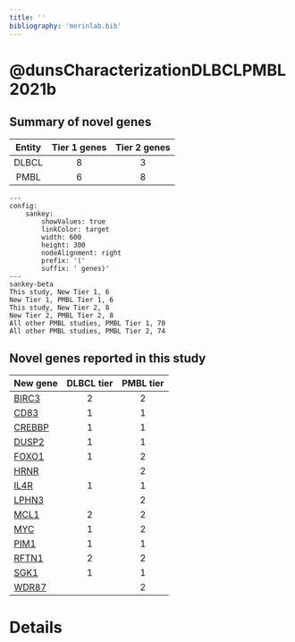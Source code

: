 ```yaml
---
title: ''
bibliography: 'morinlab.bib'
---
```


# @dunsCharacterizationDLBCLPMBL2021b
## Summary of novel genes

|Entity| Tier 1 genes| Tier 2 genes|
|:-:|:-:|:-:|
|DLBCL|8|3|
|PMBL|6|8|
```mermaid
---
config:
    sankey:
        showValues: true
        linkColor: target
        width: 600
        height: 300
        nodeAlignment: right
        prefix: '('
        suffix: ' genes)'
---
sankey-beta
This study, New Tier 1, 6
New Tier 1, PMBL Tier 1, 6
This study, New Tier 2, 8
New Tier 2, PMBL Tier 2, 8
All other PMBL studies, PMBL Tier 1, 70
All other PMBL studies, PMBL Tier 2, 74
```


## Novel genes reported in this study

|New gene|DLBCL tier|PMBL tier|
|:-|:-:|:-:|
|[BIRC3](../BIRC3)|2 |2 |
|[CD83](../CD83)|1 |1 |
|[CREBBP](../CREBBP)|1 |1 |
|[DUSP2](../DUSP2)|1 |1 |
|[FOXO1](../FOXO1)|1 |2 |
|[HRNR](../HRNR)| |2 |
|[IL4R](../IL4R)|1 |1 |
|[LPHN3](../LPHN3)| |2 |
|[MCL1](../MCL1)|2 |2 |
|[MYC](../MYC)|1 |2 |
|[PIM1](../PIM1)|1 |1 |
|[RFTN1](../RFTN1)|2 |2 |
|[SGK1](../SGK1)|1 |1 |
|[WDR87](../WDR87)| |2 |

# Details

